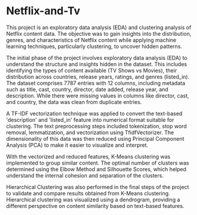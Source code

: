 # Netflix-and-Tv


This project is an exploratory data analysis (EDA) and clustering analysis of Netflix content data. The objective was to gain insights into the distribution, genres, and characteristics of Netflix content while applying machine learning techniques, particularly clustering, to uncover hidden patterns.

The initial phase of the project involves exploratory data analysis (EDA) to understand the structure and insights hidden in the dataset. This includes identifying the types of content available (TV Shows vs Movies), their distribution across countries, release years, ratings, and genres (listed_in). The dataset comprises 7787 entries with 12 columns, including metadata such as title, cast, country, director, date added, release year, and description. While there were missing values in columns like director, cast, and country, the data was clean from duplicate entries.

A TF-IDF vectorization technique was applied to convert the text-based 'description' and 'listed_in' feature into numerical format suitable for clustering. The text preprocessing steps included tokenization, stop word removal, lemmatization, and vectorization using TfidfVectorizer. The dimensionality of this data was then reduced using Principal Component Analysis (PCA) to make it easier to visualize and interpret.

With the vectorized and reduced features, K-Means clustering was implemented to group similar content. The optimal number of clusters was determined using the Elbow Method and Silhouette Scores, which helped understand the internal cohesion and separation of the clusters.

Hierarchical Clustering was also performed in the final steps of the project to validate and compare results obtained from K-Means clustering. Hierarchical clustering was visualized using a dendrogram, providing a different perspective on content similarity based on text-based features.
